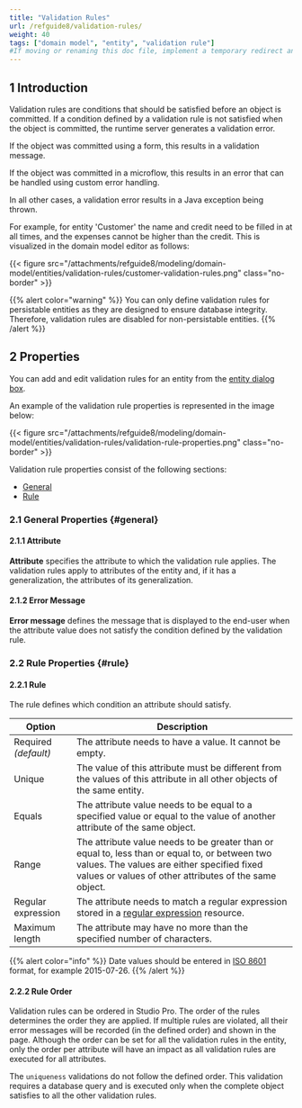 ```yaml
---
title: "Validation Rules"
url: /refguide8/validation-rules/
weight: 40
tags: ["domain model", "entity", "validation rule"]
#If moving or renaming this doc file, implement a temporary redirect and let the respective team know they should update the URL in the product. See Mapping to Products for more details.
---
```


## 1 Introduction

Validation rules are conditions that should be satisfied before an object is committed. If a condition defined by a validation rule is not satisfied when the object is committed, the runtime server generates a validation error.

If the object was committed using a form, this results in a validation message.

If the object was committed in a microflow, this results in an error that can be handled using custom error handling.

In all other cases, a validation error results in a Java exception being thrown.

For example, for entity 'Customer' the name and credit need to be filled in at all times, and the expenses cannot be higher than the credit. This is visualized in the domain model editor as follows:

{{< figure src="/attachments/refguide8/modeling/domain-model/entities/validation-rules/customer-validation-rules.png" class="no-border" >}}

{{% alert color="warning" %}}
You can only define validation rules for persistable entities as they are designed to ensure database integrity. Therefore, validation rules are disabled for non-persistable entities.
{{% /alert %}}

## 2 Properties

You can add and edit validation rules for an entity from the [entity dialog box](/refguide8/entities/#dialog-box).

An example of the validation rule properties is represented in the image below:

{{< figure src="/attachments/refguide8/modeling/domain-model/entities/validation-rules/validation-rule-properties.png" class="no-border" >}}

Validation rule properties consist of the following sections:

* [General](#general)
* [Rule](#rule)

### 2.1 General Properties {#general}

#### 2.1.1 Attribute

**Attribute** specifies the attribute to which the validation rule applies. The validation rules apply to attributes of the entity and, if it has a generalization, the attributes of its generalization.

#### 2.1.2 Error Message

**Error message** defines the message that is displayed to the end-user when the attribute value does not satisfy the condition defined by the validation rule.

### 2.2 Rule Properties {#rule}

#### 2.2.1 Rule

The rule defines which condition an attribute should satisfy.

| Option | Description |
| --- | --- |
| Required *(default)*  | The attribute needs to have a value. It cannot be empty. |
| Unique | The value of this attribute must be different from the values of this attribute in all other objects of the same entity. |
| Equals | The attribute value needs to be equal to a specified value or equal to the value of another attribute of the same object. |
| Range | The attribute value needs to be greater than or equal to, less than or equal to, or between two values. The values are either specified fixed values or values of other attributes of the same object. |
| Regular expression | The attribute needs to match a regular expression stored in a [regular expression](/refguide8/regular-expressions/) resource. |
| Maximum length | The attribute may have no more than the specified number of characters. |

{{% alert color="info" %}}
Date values should be entered in [ISO 8601](https://en.wikipedia.org/wiki/ISO_8601) format, for example 2015-07-26.
{{% /alert %}}

#### 2.2.2 Rule Order

Validation rules can be ordered in Studio Pro. The order of the rules determines the order they are applied. If multiple rules are violated, all their error messages will be recorded (in the defined order) and shown in the page. Although the order can be set for all the validation rules in the entity, only the order per attribute will have an impact as all validation rules are executed for all attributes.

The `uniqueness` validations do not follow the defined order. This validation requires a database query and is executed only when the complete object satisfies to all the other validation rules.
